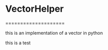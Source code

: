 # VectorHelper

====================

this is an implementation of a vector in python

this is a test